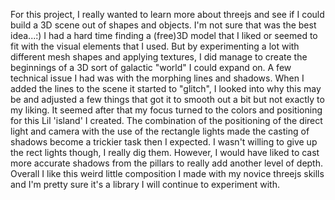 For this project, I really wanted to learn more about threejs and see if I could build a 3D scene out of shapes and objects. I'm not sure that was the best idea...:) I had a hard time finding a (free)3D model that I liked or seemed to fit with the visual elements that I used. But by experimenting a lot with different mesh shapes and applying textures, I did manage to create the beginnings of a 3D sort of galactic "world" I could expand on. A few technical issue I had was with the morphing lines and shadows. When I added the lines to the scene it started to "glitch", I looked into why this may be and adjusted a few things that got it to smooth out a bit but not exactly to my liking. It seemed after that my focus turned to the colors and positioning for this Lil 'island' I created. The combination of the positioning of the direct light and camera with the use of the rectangle lights made the casting of shadows become a trickier task then I expected. I wasn't willing to give up the rect lights though, I really dig them. However, I would have liked to cast more accurate shadows from the pillars to really add another level of depth. 
 Overall I like this weird little composition I made with my novice threejs skills and I'm pretty sure it's a library I will continue to experiment with. 

